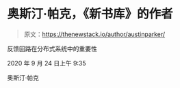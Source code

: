 # 奥斯汀·帕克，《新书库》的作者

> 原文：<https://thenewstack.io/author/austinparker/>

反馈回路在分布式系统中的重要性

2020 年 9 月 24 日上午 9:35

奥斯汀·帕克